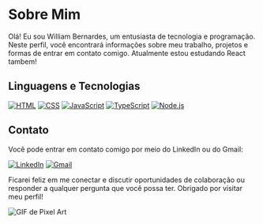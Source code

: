 # Sobre Mim

Olá! Eu sou William Bernardes, um entusiasta de tecnologia e programação. Neste perfil, você encontrará informações sobre meu trabalho, projetos e formas de entrar em contato comigo.
Atualmente estou estudando React tambem!

## Linguagens e Tecnologias

[![HTML](https://img.shields.io/badge/HTML-5E5E5E?style=for-the-badge&logo=html5)](https://developer.mozilla.org/en-US/docs/Web/HTML)
[![CSS](https://img.shields.io/badge/CSS-5E5E5E?style=for-the-badge&logo=css3)](https://developer.mozilla.org/en-US/docs/Web/CSS)
[![JavaScript](https://img.shields.io/badge/JavaScript-5E5E5E?style=for-the-badge&logo=javascript)](https://developer.mozilla.org/en-US/docs/Web/JavaScript)
[![TypeScript](https://img.shields.io/badge/TypeScript-5E5E5E?style=for-the-badge&logo=typescript)](https://www.typescriptlang.org/)
[![Node.js](https://img.shields.io/badge/Node.js-5E5E5E?style=for-the-badge&logo=node.js)](https://nodejs.org/)


## Contato

Você pode entrar em contato comigo por meio do LinkedIn ou do Gmail:

[![LinkedIn](https://img.shields.io/badge/LinkedIn-0B8145257-0077B5?style=for-the-badge&logo=linkedin)](https://www.linkedin.com/in/william-bernardes-0b8145257/)
[![Gmail](https://img.shields.io/badge/Gmail-williamcanciani%40gmail.com-5E5E5E?style=for-the-badge&logo=gmail)](mailto:williamcanciani@gmail.com)

Ficarei feliz em me conectar e discutir oportunidades de colaboração ou responder a qualquer pergunta que você possa ter.
Obrigado por visitar meu perfil!

![GIF de Pixel Art](https://media.giphy.com/media/k81NasbqkKA5HSyJxN/giphy.gif)
